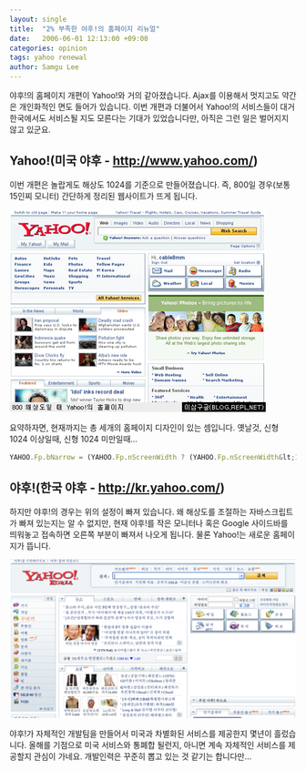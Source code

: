 ```yaml
---
layout: single
title:  "2% 부족한 야후!의 홈페이지 리뉴얼"
date:   2006-06-01 12:13:00 +09:00
categories: opinion
tags: yahoo renewal
author: Samgu Lee
---
```

야후!의 홈페이지 개편이 Yahoo!와 거의 같아졌습니다. Ajax를 이용해서 멋지고도 약간은 개인화적인 면도 들어가 있습니다. 이번 개편과 더불어서 Yahoo!의 서비스들이 대거 한국에서도 서비스될 지도 모른다는 기대가 있었습니다만, 아직은 그런 일은 벌어지지 않고 있군요.

## Yahoo!(미국 야후 - http://www.yahoo.com/)

이번 개편은 놀랍게도 해상도 1024를 기준으로 만들어졌습니다. 즉, 800일 경우(보통 15인찌 모니터) 간단하게 정리된 웹사이트가 뜨게 됩니다.

![야후 홈페이지](/assets/800_yahoo_homepage-758206.png)

요약하자면, 현재까지는 총 세개의 홈페이지 디자인이 있는 셈입니다. 옛날것, 신형 1024 이상일때, 신형 1024 미만일때...

```javascript
YAHOO.Fp.bNarrow = (YAHOO.Fp.nScreenWidth ? (YAHOO.Fp.nScreenWidth&lt;1024 ? 1 : 0) : -1);
```

## 야후!(한국 야후 - http://kr.yahoo.com/)

하지만 야후!의 경우는 위의 설정이 빠져 있습니다. 왜 해상도를 조절하는 자바스크립트가 빠져 있는지는 알 수 없지만, 현재 야후!를 작은 모니터나 혹은 Google 사이드바를 띄워놓고 접속하면 오른쪽 부분이 빠져서 나오게 됩니다. 물론 Yahoo!는 새로운 홈페이지가 뜹니다.

![야후코리아 홈페이지](/assets/kr-yahoo-homepage.png)

야후!가 자체적인 개발팀을 만들어서 미국과 차별화된 서비스를 제공한지 몇년이 흘렀습니다. 올해를 기점으로 미국 서비스와 통폐합 될런지, 아니면 계속 자체적인 서비스를 제공할지 관심이 가네요. 개발인력은 꾸준히 뽑고 있는 것 같기는 합니다만...
